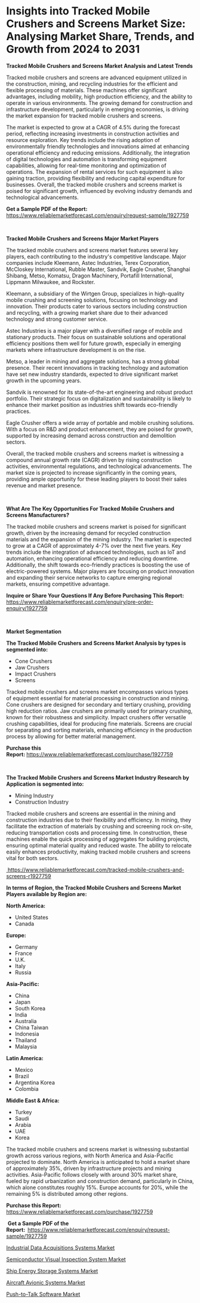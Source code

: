 <p><h1>Insights into Tracked Mobile Crushers and Screens Market Size: Analysing Market Share, Trends, and Growth from 2024 to 2031</h1></p><p><strong>Tracked Mobile Crushers and Screens Market Analysis and Latest Trends</strong></p>
<p><p>Tracked mobile crushers and screens are advanced equipment utilized in the construction, mining, and recycling industries for the efficient and flexible processing of materials. These machines offer significant advantages, including mobility, high production efficiency, and the ability to operate in various environments. The growing demand for construction and infrastructure development, particularly in emerging economies, is driving the market expansion for tracked mobile crushers and screens.</p><p>The market is expected to grow at a CAGR of 4.5% during the forecast period, reflecting increasing investments in construction activities and resource exploration. Key trends include the rising adoption of environmentally friendly technologies and innovations aimed at enhancing operational efficiency and reducing emissions. Additionally, the integration of digital technologies and automation is transforming equipment capabilities, allowing for real-time monitoring and optimization of operations. The expansion of rental services for such equipment is also gaining traction, providing flexibility and reducing capital expenditure for businesses. Overall, the tracked mobile crushers and screens market is poised for significant growth, influenced by evolving industry demands and technological advancements.</p></p>
<p><strong>Get a Sample PDF of the Report:&nbsp;</strong> <a href="https://www.reliablemarketforecast.com/enquiry/request-sample/1927759?utm_campaign=1134&utm_medium=2&utm_source=Github&utm_content=ia&utm_term=25102024&utm_id=tracked-mobile-crushers-and-screens">https://www.reliablemarketforecast.com/enquiry/request-sample/1927759</a></p>
<p>&nbsp;</p>
<p><strong>Tracked Mobile Crushers and Screens Major Market Players</strong></p>
<p><p>The tracked mobile crushers and screens market features several key players, each contributing to the industry's competitive landscape. Major companies include Kleemann, Astec Industries, Terex Corporation, McCloskey International, Rubble Master, Sandvik, Eagle Crusher, Shanghai Shibang, Metso, Komatsu, Dragon Machinery, Portafill International, Lippmann Milwaukee, and Rockster.</p><p>Kleemann, a subsidiary of the Wirtgen Group, specializes in high-quality mobile crushing and screening solutions, focusing on technology and innovation. Their products cater to various sectors including construction and recycling, with a growing market share due to their advanced technology and strong customer service.</p><p>Astec Industries is a major player with a diversified range of mobile and stationary products. Their focus on sustainable solutions and operational efficiency positions them well for future growth, especially in emerging markets where infrastructure development is on the rise.</p><p>Metso, a leader in mining and aggregate solutions, has a strong global presence. Their recent innovations in tracking technology and automation have set new industry standards, expected to drive significant market growth in the upcoming years.</p><p>Sandvik is renowned for its state-of-the-art engineering and robust product portfolio. Their strategic focus on digitalization and sustainability is likely to enhance their market position as industries shift towards eco-friendly practices.</p><p>Eagle Crusher offers a wide array of portable and mobile crushing solutions. With a focus on R&D and product enhancement, they are poised for growth, supported by increasing demand across construction and demolition sectors.</p><p>Overall, the tracked mobile crushers and screens market is witnessing a compound annual growth rate (CAGR) driven by rising construction activities, environmental regulations, and technological advancements. The market size is projected to increase significantly in the coming years, providing ample opportunity for these leading players to boost their sales revenue and market presence.</p></p>
<p>&nbsp;</p>
<p><strong>What Are The Key Opportunities For Tracked Mobile Crushers and Screens Manufacturers?</strong></p>
<p><p>The tracked mobile crushers and screens market is poised for significant growth, driven by the increasing demand for recycled construction materials and the expansion of the mining industry. The market is expected to grow at a CAGR of approximately 4-7% over the next five years. Key trends include the integration of advanced technologies, such as IoT and automation, enhancing operational efficiency and reducing downtime. Additionally, the shift towards eco-friendly practices is boosting the use of electric-powered systems. Major players are focusing on product innovation and expanding their service networks to capture emerging regional markets, ensuring competitive advantage.</p></p>
<p><strong>Inquire or Share Your Questions If Any Before Purchasing This Report:</strong> <a href="https://www.reliablemarketforecast.com/enquiry/pre-order-enquiry/1927759?utm_campaign=1134&utm_medium=2&utm_source=Github&utm_content=ia&utm_term=25102024&utm_id=tracked-mobile-crushers-and-screens">https://www.reliablemarketforecast.com/enquiry/pre-order-enquiry/1927759</a></p>
<p>&nbsp;</p>
<p><strong>Market Segmentation</strong></p>
<p><strong>The Tracked Mobile Crushers and Screens Market Analysis by types is segmented into:</strong></p>
<p><ul><li>Cone Crushers</li><li>Jaw Crushers</li><li>Impact Crushers</li><li>Screens</li></ul></p>
<p><p>Tracked mobile crushers and screens market encompasses various types of equipment essential for material processing in construction and mining. Cone crushers are designed for secondary and tertiary crushing, providing high reduction ratios. Jaw crushers are primarily used for primary crushing, known for their robustness and simplicity. Impact crushers offer versatile crushing capabilities, ideal for producing fine materials. Screens are crucial for separating and sorting materials, enhancing efficiency in the production process by allowing for better material management.</p></p>
<p><strong>Purchase this Report:&nbsp;</strong><a href="https://www.reliablemarketforecast.com/purchase/1927759?utm_campaign=1134&utm_medium=2&utm_source=Github&utm_content=ia&utm_term=25102024&utm_id=tracked-mobile-crushers-and-screens">https://www.reliablemarketforecast.com/purchase/1927759</a></p>
<p>&nbsp;</p>
<p><strong>The Tracked Mobile Crushers and Screens Market Industry Research by Application is segmented into:</strong></p>
<p><ul><li>Mining Industry</li><li>Construction Industry</li></ul></p>
<p><p>Tracked mobile crushers and screens are essential in the mining and construction industries due to their flexibility and efficiency. In mining, they facilitate the extraction of materials by crushing and screening rock on-site, reducing transportation costs and processing time. In construction, these machines enable the quick processing of aggregates for building projects, ensuring optimal material quality and reduced waste. The ability to relocate easily enhances productivity, making tracked mobile crushers and screens vital for both sectors.</p></p>
<p><a href="https://www.reliablemarketforecast.com/tracked-mobile-crushers-and-screens-r1927759?utm_campaign=1134&utm_medium=2&utm_source=Github&utm_content=ia&utm_term=25102024&utm_id=tracked-mobile-crushers-and-screens">&nbsp;https://www.reliablemarketforecast.com/tracked-mobile-crushers-and-screens-r1927759</a></p>
<p><strong>In terms of Region, the Tracked Mobile Crushers and Screens Market Players available by Region are:</strong></p>
<p>
    <p> <strong> North America: </strong>
        <ul>
            <li>United States</li>
            <li>Canada</li>
        </ul>
        </p> 
    <p> <strong> Europe: </strong>
        <ul>
            <li>Germany</li>
            <li>France</li>
            <li>U.K.</li>
            <li>Italy</li>
            <li>Russia</li>
        </ul>
        </p> 
    <p> <strong> Asia-Pacific: </strong>
        <ul>
            <li>China</li>
            <li>Japan</li>
            <li>South Korea</li>
            <li>India</li>
            <li>Australia</li>
            <li>China Taiwan</li>
            <li>Indonesia</li>
            <li>Thailand</li>
            <li>Malaysia</li>
        </ul>
        </p> 
    <p> <strong> Latin America: </strong>
        <ul>
            <li>Mexico</li>
            <li>Brazil</li>
            <li>Argentina Korea</li>
            <li>Colombia</li>
        </ul>
        </p> 
    <p> <strong> Middle East & Africa: </strong>
        <ul>
            <li>Turkey</li>
            <li>Saudi</li>
            <li>Arabia</li>
            <li>UAE</li>
            <li>Korea</li>
        </ul>
    </p>
    </p>
<p><p>The tracked mobile crushers and screens market is witnessing substantial growth across various regions, with North America and Asia-Pacific projected to dominate. North America is anticipated to hold a market share of approximately 35%, driven by infrastructure projects and mining activities. Asia-Pacific follows closely with around 30% market share, fueled by rapid urbanization and construction demand, particularly in China, which alone constitutes roughly 15%. Europe accounts for 20%, while the remaining 5% is distributed among other regions.</p></p>
<p><strong>Purchase this Report: </strong><a href="https://www.reliablemarketforecast.com/purchase/1927759?utm_campaign=1134&utm_medium=2&utm_source=Github&utm_content=ia&utm_term=25102024&utm_id=tracked-mobile-crushers-and-screens">https://www.reliablemarketforecast.com/purchase/1927759</a></p>
<p>&nbsp;<strong>Get a Sample PDF of the Report:&nbsp;&nbsp;</strong><a href="https://www.reliablemarketforecast.com/enquiry/request-sample/1927759?utm_campaign=1134&utm_medium=2&utm_source=Github&utm_content=ia&utm_term=25102024&utm_id=tracked-mobile-crushers-and-screens">https://www.reliablemarketforecast.com/enquiry/request-sample/1927759</a></p>
<p><strong></strong></p>
<p><p><a href="https://issuu.com/reportprime-2/docs/industrial-data-acquisitions-system_ef26bc8fb13ab0?utm_campaign=1134&utm_medium=2&utm_source=Github&utm_content=ia&utm_term=25102024&utm_id=tracked-mobile-crushers-and-screens">Industrial Data Acquisitions Systems Market</a></p><p><a href="https://github.com/janelbaub6/Market-Research-Report-List-1/blob/main/semiconductor-visual-inspection-system-market.md?utm_campaign=1134&utm_medium=2&utm_source=Github&utm_content=ia&utm_term=25102024&utm_id=tracked-mobile-crushers-and-screens">Semiconductor Visual Inspection System Market</a></p><p><a href="https://www.linkedin.com/pulse/unlocking-growth-potential-strategic-analysis-ship-m9ezc?utm_campaign=1134&utm_medium=2&utm_source=Github&utm_content=ia&utm_term=25102024&utm_id=tracked-mobile-crushers-and-screens">Ship Energy Storage Systems Market</a></p><p><a href="https://issuu.com/reportprime-2/docs/aircraft-avionic-systems-market-siz_c1770c6d7239df?utm_campaign=1134&utm_medium=2&utm_source=Github&utm_content=ia&utm_term=25102024&utm_id=tracked-mobile-crushers-and-screens">Aircraft Avionic Systems Market</a></p><p><a href="https://www.linkedin.com/pulse/push-to-talk-software-industry-sector-market-dynamics-up8pe?utm_campaign=1134&utm_medium=2&utm_source=Github&utm_content=ia&utm_term=25102024&utm_id=tracked-mobile-crushers-and-screens">Push-to-Talk Software Market</a></p></p>